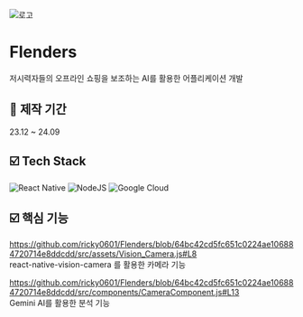 ![로고](https://cdn-icons-png.flaticon.com/128/4337/4337830.png)

# Flenders
저시력자들의 오프라인 쇼핑을 보조하는 AI를 활용한 어플리케이션 개발

## :date: 제작 기간
23.12 ~ 24.09

## :ballot_box_with_check: Tech Stack  
![React Native](https://img.shields.io/badge/react_native-%2320232a.svg?style=for-the-badge&logo=react&logoColor=%2361DAFB) ![NodeJS](https://img.shields.io/badge/node.js-6DA55F?style=for-the-badge&logo=node.js&logoColor=white) ![Google Cloud](https://img.shields.io/badge/GoogleCloud-%234285F4.svg?style=for-the-badge&logo=google-cloud&logoColor=white)

## :ballot_box_with_check: 핵심 기능
https://github.com/ricky0601/Flenders/blob/64bc42cd5fc651c0224ae106884720714e8ddcdd/src/assets/Vision_Camera.js#L8  
react-native-vision-camera 를 활용한 카메라 기능  


https://github.com/ricky0601/Flenders/blob/64bc42cd5fc651c0224ae106884720714e8ddcdd/src/components/CameraComponent.js#L13  
Gemini AI를 활용한 분석 기능
